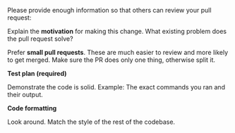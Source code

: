 Please provide enough information so that others can review your pull request:

Explain the **motivation** for making this change. What existing problem does the pull request solve?

Prefer **small pull requests**. These are much easier to review and more likely to get merged. Make sure the PR does only one thing, otherwise split it.

**Test plan (required)**

Demonstrate the code is solid. Example: The exact commands you ran and their output.

**Code formatting**

Look around. Match the style of the rest of the codebase.
